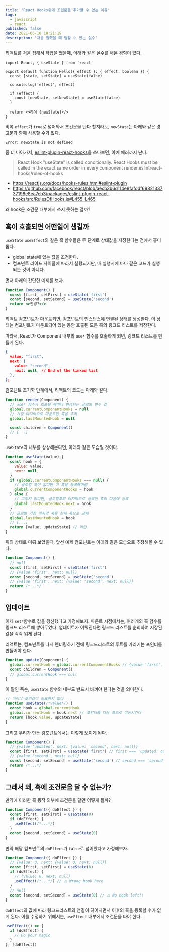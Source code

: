 ```yaml
---
title: 'React Hooks위에 조건문을 추가할 수 없는 이유'
tags:
  - javascript
  - react
published: false
date: 2021-06-10 18:21:19
description: '처음 접했을 때 범할 수 있는 실수'
---
```


리액트를 처음 접해서 작업을 했을때, 아래와 같은 실수를 해본 경험이 있다.

```tsx
import React, { useState } from 'react'

export default function Hello({ effect }: { effect: boolean }) {
  const [state, setState] = useState(false)

  console.log('effect', effect)

  if (effect) {
    const [newState, setNewState] = useState(false)
  }

  return <>하이 {newState}</>
}
```

비록 `effect`가 `true`로 넘어와서 조건문을 탄다 할지라도, `newState`는 아래와 같은 경고문과 함께 사용할 수가 없다.

```
Error: newState is not defined
```

좀 더 나아가서, [eslint-plugin-react-hooks](https://github.com/facebook/react/tree/master/packages/eslint-plugin-react-hooks)을 쓰다보면, 아예 에러까지 난다.

> React Hook "useState" is called conditionally. React Hooks must be called in the exact same order in every component render.eslintreact-hooks/rules-of-hooks

- https://reactjs.org/docs/hooks-rules.html#eslint-plugin
- https://github.com/facebook/react/blob/aecb3b6d114e8fafddf6982133737198e8ea7cb3/packages/eslint-plugin-react-hooks/src/RulesOfHooks.js#L455-L465

왜 hook은 조건문 내부에서 쓰지 못하는 걸까?

## 훅이 호출되면 어떤일이 생길까

`useState` `useEffect`와 같은 훅 함수들은 두 단계로 상태값을 저장한다는 점에서 흥미롭다.

- global state에 있는 값을 조정한다.
- 컴포넌트 라이프 사이클에 따라서 실행되지만, 매 실행시에 마다 같은 코드가 실행되는 것이 아니다.

먼저 아래의 간단한 예제를 보자.

```jsx
function Component() {
  const [first, setFirst] = useState('first')
  const [second, setSecond] = useState('second')
  return <>안녕?</>
}
```

리액트 컴포넌트가 마운트되면, 컴포넌트의 인스턴스에 연결된 상태를 생성한다. 이 상태는 컴포넌트가 마운트되어 있는 동안 호출된 모든 훅의 링크드 리스트를 저장한다.

따라서, React가 Component 내부의 `use*` 함수를 호출하게 되면, 링크드 리스트를 만들게 된다.

```json
{
  value: "first",
  next: {
    value: "second",
    next: null, // End of the linked list
  },
};
```

컴포넌트 초기화 단계에서, 리액트의 코드는 아래와 같다.

```javascript
function render(Component) {
  // use* 함수가 호출될 때마다 변경되는 글로벌 변수 값
  global.currentComponentHooks = null
  // 가장 마지막으로 마운트된 훅을 추적
  global.lastMountedHook = null

  const children = Component()
  // [...]
}
```

`useState`의 내부를 상상해본다면, 아래와 같은 모습일 것이다.

```javascript
function useState(value) {
  const hook = {
    value: value,
    next: null,
  }
  if (global.currentComponentHooks === null) {
    // 글로벌 훅이 없다면 이 훅을 등록해버림
    global.currentComponentHooks = hook
  } else {
    // 그렇지 않다면, 글로벌훅의 마지막으로 등록된 훅의 다음에 등록
    global.lastMountedHook.next = hook
  }
  // 글로벌 가장 마지막 훅을 현재 훅으로 교체
  global.lastMountedHook = hook
  // [...]
  return [value, updateState] // 리턴
}
```

위의 상태로 미뤄 보았을때, 앞선 예제 컴포넌트는 아래와 같은 모습으로 추정해볼 수 있다.

```jsx
function Component() {
  // null
  const [first, setFirst] = useState('first')
  // {value 'first', next: null}
  const [second, setSecond] = useState('second')
  // {value 'first', next: {value: 'second', next: null}}
  return /*...*/
}
```

## 업데이트

이제 `set*`함수로 값을 갱신했다고 가정해보자. 마운트 시점에서는, 여러개의 훅 함수를 링크드 리스트에 쌓아두었다. 업데이트가 이뤄진다면 링크드 리스트를 순회하여 저장된 값을 각각 읽게 된다.

리액트는, 컴포넌트를 다시 렌더링하기 전에 링크드리스트의 루트를 가리키는 포인터를 만들어야 한다.

```javascript
function update(Component) {
  global.currentHook = global.currentComponentHooks // {value 'first', next: {value: 'second', next: null}}
  const children = Component()
  // global.currentHook === null
}
```

이 말인 즉슨, `useState` 함수의 내부도 반드시 바껴야 한다는 것을 의미한다.

```javascript
// 더이상 초기값이 필요하지 않다
function useState(/*value*/) {
  const hook = global.currentHook
  global.currentHook = hook.next // 포인터를 다음 훅으로 이동시킨다
  return [hook.value, updateState]
}
```

그리고 우리가 만든 컴포넌트에서는 이렇게 보이게 된다.

```javascript
function Component() {
  // {value 'updated', next: {value: 'second', next: null}}
  const [first, setFirst] = useState('first') // first === 'updated' our mutated state
  // {value 'second', next: null}
  const [second, setSecond] = useState('second') // second === 'second' the unchanged initial state
  return /*...*/
}
```

## 그래서 왜, 훅에 조건문을 달 수 없는가?

만약에 이러한 훅 동작 외부에 조건문을 달면 어떻게 될까?

```javascript
function Component({ doEffect }) {
  const [first, setFirst] = useState(0)
  if (doEffect) {
    useEffect(/*...*/)
  }
  const [second, setSecond] = useState(0)
}
```

만약 해당 컴포넌트의 `doEffect`가 `false`로 넘어왔다고 가정해보자.

```javascript
function Component({ doEffect }) {
  // {value: 0, next: {value: 0, next: null}}
  const [first, setFirst] = useState(0)
  if (doEffect) {
    // {value: 0, next: null}
    useEffect(/*...*/) // ⚠️ Wrong hook here
  }
  // null
  const [second, setSecond] = useState(0) // ⚠️ No hook left!!
}
```

`doEffect`의 값에 따라 링크드리스트의 연결이 끊어지면서 이후의 훅을 등록할 수가 없게 된다. 이를 수정하기 위해서는, `useEffect` 내부에서 조건문을 타야 한다.

```javascript
useEffect(() => {
  if (doEffect) {
    // Do your magic
  }
}, [doEffect])
```

